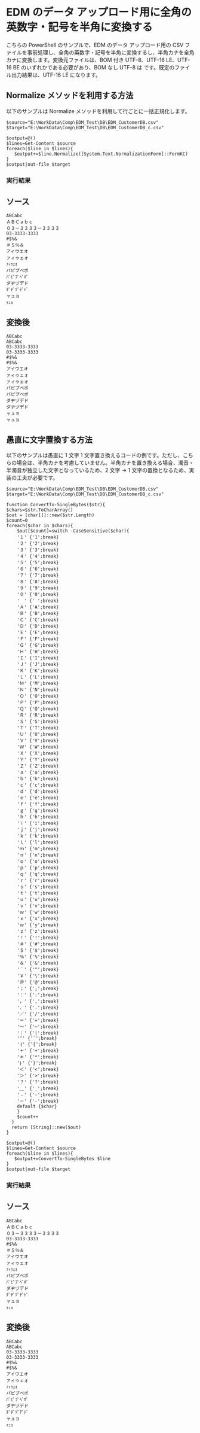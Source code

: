 # EDM のデータ アップロード用に全角の英数字・記号を半角に変換する
こちらの PowerShell のサンプルで、EDM のデータ アップロード用の CSV ファイルを事前処理し、全角の英数字・記号を半角に変換するし、半角カナを全角カナに変換します。変換元ファイルは、BOM 付き UTF-8、UTF-16 LE、UTF-16 BE のいずれかである必要があり、BOM なし UTF-8 は です。既定のファイル出力結果は、UTF-16 LE になります。

## Normalize メソッドを利用する方法
以下のサンプルは Normalize メソッドを利用して行ごとに一括正規化します。
```
$source="E:\WorkData\Comp\EDM_Test\DB\EDM_CustomerDB.csv"
$target="E:\WorkData\Comp\EDM_Test\DB\EDM_CustomerDB_c.csv"

$output=@()
$lines=Get-Content $source
foreach($line in $lines){
   $output+=$line.Normalize([System.Text.NormalizationForm]::FormKC)
}
$output|out-file $target
```
### 実行結果
## ソース
```
ABCabc
ＡＢＣａｂｃ
０３－３３３３－３３３３
03-3333-3333
#$%&
＃＄％＆
アイウエオ
ァィゥェォ
ｧｨｩｪｫ
パピプペポ
ﾊﾟﾋﾟﾌﾟﾍﾟﾎﾟ
ダヂヅデド
ﾀﾞﾁﾞﾂﾞﾃﾞﾄﾞ
ャュョ
ｬｭｮ
```
## 変換後
```
ABCabc
ABCabc
03-3333-3333
03-3333-3333
#$%&
#$%&
アイウエオ
ァィゥェォ
ァィゥェォ
パピプペポ
パピプペポ
ダヂヅデド
ダヂヅデド
ャュョ
ャュョ
```

## 愚直に文字置換する方法
以下のサンプルは愚直に 1 文字 1 文字置き換えるコードの例です。ただし、こちらの場合は、半角カナを考慮していません。半角カナを置き換える場合、濁音・半濁音が独立した文字となっているため、2 文字 -> 1 文字の置換となるため、実装の工夫が必要です。
```
$source="E:\WorkData\Comp\EDM_Test\DB\EDM_CustomerDB.csv"
$target="E:\WorkData\Comp\EDM_Test\DB\EDM_CustomerDB_c.csv"

function ConvertTo-SingleBytes($str){
$chars=$str.ToCharArray()
$out = [char[]]::new($str.Length)
$count=0
foreach($char in $chars){
    $out[$count]=switch -CaseSensitive($char){
    '１' {'1';break}
    '２' {'2';break}
    '３' {'3';break}
    '４' {'4';break}
    '５' {'5';break}
    '６' {'6';break}
    '７' {'7';break}
    '８' {'8';break}
    '９' {'9';break}
    '０' {'0';break}
    '　' {' ';break}
    'Ａ' {'A';break}
    'Ｂ' {'B';break}
    'Ｃ' {'C';break}
    'Ｄ' {'D';break}
    'Ｅ' {'E';break}
    'Ｆ' {'F';break}
    'Ｇ' {'G';break}
    'Ｈ' {'H';break}
    'Ｉ' {'I';break}
    'Ｊ' {'J';break}
    'Ｋ' {'K';break}
    'Ｌ' {'L';break}
    'Ｍ' {'M';break}
    'Ｎ' {'N';break}
    'Ｏ' {'O';break}
    'Ｐ' {'P';break}
    'Ｑ' {'Q';break}
    'Ｒ' {'R';break}
    'Ｓ' {'S';break}
    'Ｔ' {'T';break}
    'Ｕ' {'U';break}
    'Ｖ' {'V';break}
    'Ｗ' {'W';break}
    'Ｘ' {'X';break}
    'Ｙ' {'Y';break}
    'Ｚ' {'Z';break}
    'ａ' {'a';break}
    'ｂ' {'b';break}
    'ｃ' {'c';break}
    'ｄ' {'d';break}
    'ｅ' {'e';break}
    'ｆ' {'f';break}
    'ｇ' {'g';break}
    'ｈ' {'h';break}
    'ｉ' {'i';break}
    'ｊ' {'j';break}
    'ｋ' {'k';break}
    'ｌ' {'l';break}
    'ｍ' {'m';break}
    'ｎ' {'n';break}
    'ｏ' {'o';break}
    'ｐ' {'p';break}
    'ｑ' {'q';break}
    'ｒ' {'r';break}
    'ｓ' {'s';break}
    'ｔ' {'t';break}
    'ｕ' {'u';break}
    'ｖ' {'v';break}
    'ｗ' {'w';break}
    'ｘ' {'x';break}
    'ｗ' {'y';break}
    'ｚ' {'z';break}
    '！' {'!';break}
    '＃' {'#';break}
    '＄' {'$';break}
    '％' {'%';break}
    '＆' {'&';break}
    '＾' {'^';break}
    '￥' {'\';break}
    '＠' {'@';break}
    '；' {';';break}
    '：' {':';break}
    '，' {',';break}
    '．' {'.';break}
    '／' {'/';break}
    '＝' {'=';break}
    '～' {'~';break}
    '｜' {'|';break}
    '‘' {'`';break}
    '｛' {'{';break}
    '＋' {'+';break}
    '＊' {'*';break}
    '｝' {'}';break}
    '＜' {'<';break}
    '＞' {'>';break}
    '？' {'?';break}
    '＿' {'_';break}
    '﹣' {'-';break}
    '－' {'-';break}
    default {$char}
    }
    $count++
  }
  return [String]::new($out)
}

$output=@()
$lines=Get-Content $source
foreach($line in $lines){
   $output+=ConvertTo-SingleBytes $line
}
$output|out-file $target
```

### 実行結果
## ソース
```
ABCabc
ＡＢＣａｂｃ
０３－３３３３－３３３３
03-3333-3333
#$%&
＃＄％＆
アイウエオ
ァィゥェォ
ｧｨｩｪｫ
パピプペポ
ﾊﾟﾋﾟﾌﾟﾍﾟﾎﾟ
ダヂヅデド
ﾀﾞﾁﾞﾂﾞﾃﾞﾄﾞ
ャュョ
ｬｭｮ
```
## 変換後
```
ABCabc
ABCabc
03-3333-3333
03-3333-3333
#$%&
#$%&
アイウエオ
ァィゥェォ
ｧｨｩｪｫ
パピプペポ
ﾊﾟﾋﾟﾌﾟﾍﾟﾎﾟ
ダヂヅデド
ﾀﾞﾁﾞﾂﾞﾃﾞﾄﾞ
ャュョ
ｬｭｮ
```
